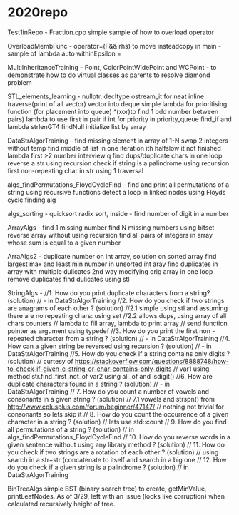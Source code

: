 # 2020repo
Test1inRepo -
Fraction.cpp simple sample of how to overload
operator

OverloadMembFunc -
operator=(F&& rhs) to move insteadcopy
in main - sample of lambda auto withinEpsilon =

MultiInheritanceTraining -
Point, ColorPointWidePoint and WCPoint - to demonstrate how to do 
virtual classes as parents to resolve diamond problem

STL_elements_learning -
nullptr, decltype
ostream_it for neat inline traverse(print of all vector)
vector into deque
simple lambda for prioritising function (for placement into queue)
^(xor)to find 1 odd number between pairs)
lambda to use first in pair if int for priority in priority_queue
find_if and lambda strlenGT4
findNull
initialize list by array

DataStrAlgorTraining -
find missing element in array of 1-N
swap 2 integers without temp
find middle of list in one iteration ith halfslow it not finished
lambda first >2 number
interview q find dups/duplicate chars in one loop
reverse a str using recursion
check if string is a palindrome using recursion
first non-repeating char in str using 1 traversal

algs_findPermutations_FloydCycleFind -
find and print all permutations of a string using recursive functions
detect a loop in linked nodes using Floyds cycle finding alg

algs_sorting -
quicksort
radix sort, inside - find number of digit in a number

ArrayAlgs -
find 1 missing number
find N missing numbers using bitset
reverse array without using recursion
find all pairs of integers in array whose sum is equal to a given number

ArraAlgs2 -
duplicate number on int array, solution on sorted array
find largest max and least min number in unsorted int aray
find duplicates in array with multiple dulicates
2nd way modifying orig array in one loop
remove duplicates
find dulicates using stl

StringAlgs -
//1. How do you print duplicate characters from a string? (solution)
// - in DataStrAlgorTraining
//2. How do you check if two strings are anagrams of each other ? (solution)
//2.1 simple using stl and assuming there are no repeating chars: using set
//2.2 allows dups, using array of all chars counters
// lambda to fill array, lambda to print array
// send function pointer as argument using typedef
//3. How do you print the first non - repeated character from a string ? (solution)
// - in DataStrAlgorTraining
//4. How can a given string be reversed using recursion ? (solution)
// - in DataStrAlgorTraining
//5. How do you check if a string contains only digits ? (solution)
// curtesy of https://stackoverflow.com/questions/8888748/how-to-check-if-given-c-string-or-char-contains-only-digits
// var1 using method str.find_first_not_of var2 using all_of and isdigit()
//6. How are duplicate characters found in a string ? (solution)
// - in DataStrAlgorTraining
// 7. How do you count a number of vowels and consonants in a given string ? (solution)
// 7.1 vowels and strspn() from http://www.cplusplus.com/forum/beginner/47147/
// nothing not trivial for consonants so lets skip it
// 8. How do you count the occurrence of a given character in a string ? (solution)
// lets use std::count 
// 9. How do you find all permutations of a string ? (solution)
// in algs_findPermutations_FloydCycleFind
// 10. How do you reverse words in a given sentence without using any library method ? (solution)
// 11. How do you check if two strings are a rotation of each other ? (solution)
// using search in a str+str (concatenate to itself and search in a big one 
// 12. How do you check if a given string is a palindrome ? (solution)
//  in DataStrAlgorTraining

BinTreeAlgs
simple BST (binary search tree) to create, getMinValue,
printLeafNodes.
As of 3/29, left with an issue (looks like corruption)
when calculated recursively height of tree.
